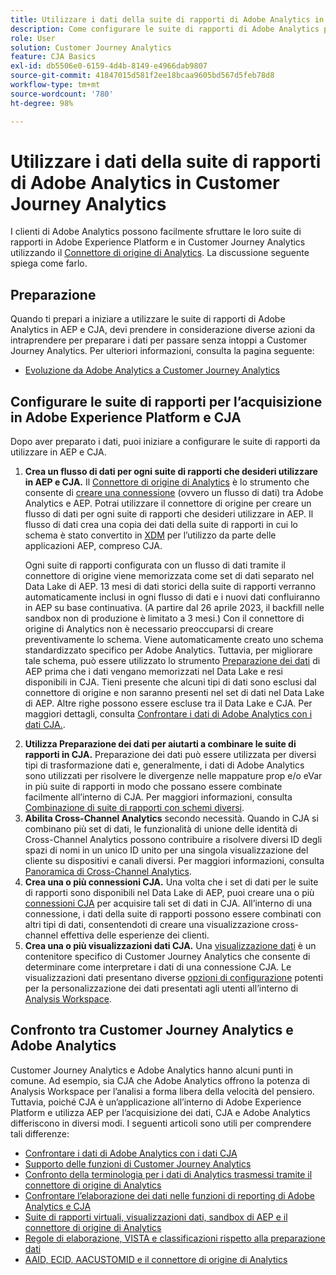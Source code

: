 ```yaml
---
title: Utilizzare i dati della suite di rapporti di Adobe Analytics in Customer Journey Analytics
description: Come configurare le suite di rapporti di Adobe Analytics per l’acquisizione in AEP e CJA
role: User
solution: Customer Journey Analytics
feature: CJA Basics
exl-id: db5506e0-6159-4d4b-8149-e4966dab9807
source-git-commit: 41847015d581f2ee18bcaa9605bd567d5feb78d8
workflow-type: tm+mt
source-wordcount: '780'
ht-degree: 98%

---
```


# Utilizzare i dati della suite di rapporti di Adobe Analytics in Customer Journey Analytics

I clienti di Adobe Analytics possono facilmente sfruttare le loro suite di rapporti in Adobe Experience Platform e in Customer Journey Analytics utilizzando il [Connettore di origine di Analytics](https://experienceleague.adobe.com/docs/experience-platform/sources/connectors/adobe-applications/analytics.html?lang=it). La discussione seguente spiega come farlo.

## Preparazione

Quando ti prepari a iniziare a utilizzare le suite di rapporti di Adobe Analytics in AEP e CJA, devi prendere in considerazione diverse azioni da intraprendere per preparare i dati per passare senza intoppi a Customer Journey Analytics. Per ulteriori informazioni, consulta la pagina seguente:

* [Evoluzione da Adobe Analytics a Customer Journey Analytics](/help/getting-started/aa-to-cja.md)

## Configurare le suite di rapporti per l’acquisizione in Adobe Experience Platform e CJA

Dopo aver preparato i dati, puoi iniziare a configurare le suite di rapporti da utilizzare in AEP e CJA.

1. **Crea un flusso di dati per ogni suite di rapporti che desideri utilizzare in AEP e CJA.** Il [Connettore di origine di Analytics](https://experienceleague.adobe.com/docs/experience-platform/sources/connectors/adobe-applications/analytics.html?lang=it) è lo strumento che consente di [creare una connessione](/help/connections/create-connection.md) (ovvero un flusso di dati) tra Adobe Analytics e AEP. Potrai utilizzare il connettore di origine per creare un flusso di dati per ogni suite di rapporti che desideri utilizzare in AEP. Il flusso di dati crea una copia dei dati della suite di rapporti in cui lo schema è stato convertito in [XDM](https://experienceleague.adobe.com/docs/platform-learn/tutorials/schemas/schemas-and-experience-data-model.html?lang=it) per l’utilizzo da parte delle applicazioni AEP, compreso CJA.<p>Ogni suite di rapporti configurata con un flusso di dati tramite il connettore di origine viene memorizzata come set di dati separato nel Data Lake di AEP. 13 mesi di dati storici della suite di rapporti verranno automaticamente inclusi in ogni flusso di dati e i nuovi dati confluiranno in AEP su base continuativa. (A partire dal 26 aprile 2023, il backfill nelle sandbox non di produzione è limitato a 3 mesi.) Con il connettore di origine di Analytics non è necessario preoccuparsi di creare preventivamente lo schema. Viene automaticamente creato uno schema standardizzato specifico per Adobe Analytics. Tuttavia, per migliorare tale schema, può essere utilizzato lo strumento [Preparazione dei dati](https://experienceleague.adobe.com/docs/experience-platform/data-prep/home.html?lang=it) di AEP prima che i dati vengano memorizzati nel Data Lake e resi disponibili in CJA. Tieni presente che alcuni tipi di dati sono esclusi dal connettore di origine e non saranno presenti nel set di dati nel Data Lake di AEP. Altre righe possono essere escluse tra il Data Lake e CJA. Per maggiori dettagli, consulta [Confrontare i dati di Adobe Analytics con i dati CJA.](/help/troubleshooting/compare.md).
1. **Utilizza Preparazione dei dati per aiutarti a combinare le suite di rapporti in CJA.** Preparazione dei dati può essere utilizzata per diversi tipi di trasformazione dati e, generalmente, i dati di Adobe Analytics sono utilizzati per risolvere le divergenze nelle mappature prop e/o eVar in più suite di rapporti in modo che possano essere combinate facilmente all’interno di CJA. Per maggiori informazioni, consulta [Combinazione di suite di rapporti con schemi diversi](/help/use-cases/aa-data/combine-report-suites.md).
1. **Abilita Cross-Channel Analytics** secondo necessità. Quando in CJA si combinano più set di dati, le funzionalità di unione delle identità di Cross-Channel Analytics possono contribuire a risolvere diversi ID degli spazi di nomi in un unico ID unito per una singola visualizzazione del cliente su dispositivi e canali diversi. Per maggiori informazioni, consulta [Panoramica di Cross-Channel Analytics](/help/cca/overview.md).
1. **Crea una o più connessioni CJA.** Una volta che i set di dati per le suite di rapporti sono disponibili nel Data Lake di AEP, puoi creare una o più [connessioni CJA](/help/connections/overview.md) per acquisire tali set di dati in CJA. All’interno di una connessione, i dati della suite di rapporti possono essere combinati con altri tipi di dati, consentendoti di creare una visualizzazione cross-channel effettiva delle esperienze dei clienti.
1. **Crea una o più visualizzazioni dati CJA.** Una [visualizzazione dati](/help/data-views/data-views.md) è un contenitore specifico di Customer Journey Analytics che consente di determinare come interpretare i dati di una connessione CJA. Le visualizzazioni dati presentano diverse [opzioni di configurazione](/help/data-views/create-dataview.md) potenti per la personalizzazione dei dati presentati agli utenti all’interno di [Analysis Workspace](/help/analysis-workspace/home.md).

## Confronto tra Customer Journey Analytics e Adobe Analytics

Customer Journey Analytics e Adobe Analytics hanno alcuni punti in comune. Ad esempio, sia CJA che Adobe Analytics offrono la potenza di Analysis Workspace per l’analisi a forma libera della velocità del pensiero. Tuttavia, poiché CJA è un’applicazione all’interno di Adobe Experience Platform e utilizza AEP per l’acquisizione dei dati, CJA e Adobe Analytics differiscono in diversi modi. I seguenti articoli sono utili per comprendere tali differenze:

* [Confrontare i dati di Adobe Analytics con i dati CJA](/help/troubleshooting/compare.md)
* [Supporto delle funzioni di Customer Journey Analytics](/help/getting-started/aa-vs-cja/cja-aa.md)
* [Confronto della terminologia per i dati di Analytics trasmessi tramite il connettore di origine di Analytics](/help/getting-started/aa-vs-cja/terminology.md)
* [Confrontare l’elaborazione dei dati nelle funzioni di reporting di Adobe Analytics e CJA](/help/getting-started/aa-vs-cja/data-processing-comparisons.md)
* [Suite di rapporti virtuali, visualizzazioni dati, sandbox di AEP e il connettore di origine di Analytics](/help/getting-started/aa-vs-cja/vrs-dataview-sandbox-adc.md)
* [Regole di elaborazione, VISTA e classificazioni rispetto alla preparazione dati](/help/getting-started/aa-vs-cja/pr-vista-dataprep.md)
* [AAID, ECID, AACUSTOMID e il connettore di origine di Analytics](/help/getting-started/aa-vs-cja/aaid-ecid-adc.md)
